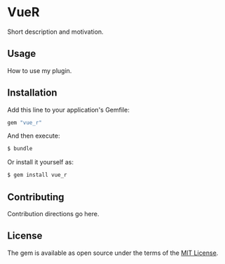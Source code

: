# VueR
Short description and motivation.

## Usage
How to use my plugin.

## Installation
Add this line to your application's Gemfile:

```ruby
gem "vue_r"
```

And then execute:
```bash
$ bundle
```

Or install it yourself as:
```bash
$ gem install vue_r
```

## Contributing
Contribution directions go here.

## License
The gem is available as open source under the terms of the [MIT License](https://opensource.org/licenses/MIT).
